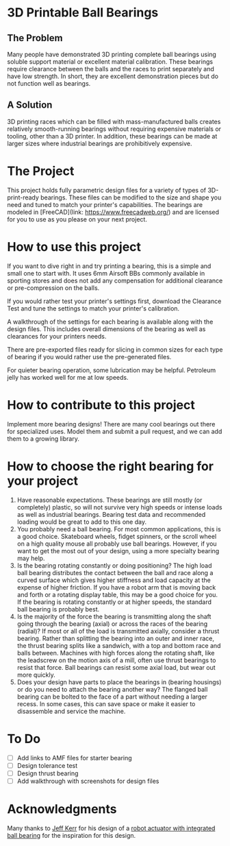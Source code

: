 # 3D Printable Ball Bearings

## The Problem
Many people have demonstrated 3D printing complete ball bearings using soluble support material or excellent material calibration. These bearings require clearance between the balls and the races to print separately and have low strength. In short, they are excellent demonstration pieces but do not function well as bearings.

## A Solution
3D printing races which can be filled with mass-manufactured balls creates relatively smooth-running bearings without requiring expensive materials or tooling, other than a 3D printer. In addition, these bearings can be made at larger sizes where industrial bearings are prohibitively expensive.

# The Project
This project holds fully parametric design files for a variety of types of 3D-print-ready bearings. These files can be modified to the size and shape you need and tuned to match your printer's capabilities. The bearings are modeled in [FreeCAD](link: https://www.freecadweb.org/) and are licensed for you to use as you please on your next project.

# How to use this project
If you want to dive right in and try printing a bearing, this is a simple and small one to start with. It uses 6mm Airsoft BBs commonly available in sporting stores and does not add any compensation for additional clearance or pre-compression on the balls.

If you would rather test your printer's settings first, download the Clearance Test and tune the settings to match your printer's calibration.

A walkthrough of the settings for each bearing is available along with the design files. This includes overall dimensions of the bearing as well as clearances for your printers needs.

There are pre-exported files ready for slicing in common sizes for each type of bearing if you would rather use the pre-generated files.

For quieter bearing operation, some lubrication may be helpful. Petroleum jelly has worked well for me at low speeds.

# How to contribute to this project
Implement more bearing designs! There are many cool bearings out there for specialized uses. Model them and submit a pull request, and we can add them to a growing library.

# How to choose the right bearing for your project
1. Have reasonable expectations. These bearings are still mostly (or completely) plastic, so will not survive very high speeds or intense loads as well as industrial bearings. Bearing test data and recommended loading would be great to add to this one day.
2. You probably need a ball bearing. For most common applications, this is a good choice. Skateboard wheels, fidget spinners, or the scroll wheel on a high quality mouse all probably use ball bearings. However, if you want to get the most out of your design, using a more specialty bearing may help.
3. Is the bearing rotating constantly or doing positioning? The high load ball bearing distributes the contact between the ball and race along a curved surface which gives higher stiffness and load capacity at the expense of higher friction. If you have a robot arm that is moving back and forth or a rotating display table, this may be a good choice for you. If the bearing is rotating constantly or at higher speeds, the standard ball bearing is probably best.
4. Is the majority of the force the bearing is transmitting along the shaft going through the bearing (axial) or across the races of the bearing (radial)? If most or all of the load is transmitted axially, consider a thrust bearing. Rather than splitting the bearing into an outer and inner race, the thrust bearing splits like a sandwich, with a top and bottom race and balls between. Machines with high forces along the rotating shaft, like the leadscrew on the motion axis of a mill, often use thrust bearings to resist that force. Ball bearings can resist some axial load, but wear out more quickly.
5. Does your design have parts to place the bearings in (bearing housings) or do you need to attach the bearing another way? The flanged ball bearing can be bolted to the face of a part without needing a larger recess. In some cases, this can save space or make it easier to disassemble and service the machine.

# To Do
- [ ] Add links to AMF files for starter bearing
- [ ] Design tolerance test
- [ ] Design thrust bearing
- [ ] Add walkthrough with screenshots for design files

# Acknowledgments
Many thanks to [Jeff Kerr](https://www.thingiverse.com/lobocnc/designs) for his design of a [robot actuator with integrated ball bearing](https://www.thingiverse.com/thing:3293562) for the inspiration for this design.
